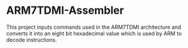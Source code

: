 # ARM7TDMI-Assembler
This project inputs commands used in the ARM7TDMI architecture and converts it into an eight bit hexadecimal value which is used by ARM to decode instructions. 
